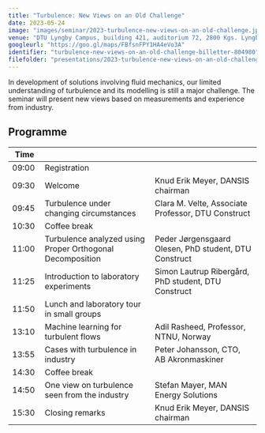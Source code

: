 ```yaml
---
title: "Turbulence: New Views on an Old Challenge"
date: 2023-05-24
image: "images/seminar/2023-turbulence-new-views-on-an-old-challenge.jpg"
venue: "DTU Lyngby Campus, building 421, auditorium 72, 2800 Kgs. Lyngby"
googleurl: "https://goo.gl/maps/FBfsnFPY1HA4eVo3A"
identifier: "turbulence-new-views-on-an-old-challenge-billetter-804980"
filefolder: "presentations/2023-turbulence-new-views-on-an-old-challenge"
---
```


In development of solutions involving fluid mechanics, our limited understanding of turbulence and its modelling is still a major challenge. The seminar will present new views based on measurements and experience from industry.

## Programme

| Time  |             |             |
| ----- | ----------- | ----------- |
| 09:00 | Registration|             |
| 09:30 | Welcome     | Knud Erik Meyer, DANSIS chairman |
| 09:45 | Turbulence under changing circumstances  | Clara M. Velte, Associate Professor, DTU Construct |
| 10:30 | Coffee break | |
| 11:00 | Turbulence analyzed using Proper Orthogonal Decomposition  | Peder Jørgensgaard Olesen, PhD student, DTU Construct |
| 11:25 | Introduction to laboratory experiments  | Simon Lautrup Ribergård, PhD student, DTU Construct |
| 11:50 | Lunch and laboratory tour in small groups | |
| 13:10 | Machine learning for turbulent flows  | Adil Rasheed, Professor, NTNU, Norway |
| 13:55 | Cases with turbulence in industry  | Peter Johansson, CTO, AB Akronmaskiner |
| 14:30 | Coffee break | |
| 14:50 | One view on turbulence seen from the industry | Stefan Mayer, MAN Energy Solutions |
| 15:30 | Closing remarks | Knud Erik Meyer, DANSIS chairman |